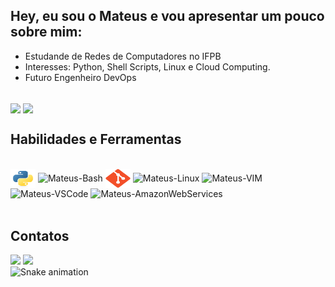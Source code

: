 ## Hey, eu sou o Mateus e vou apresentar um pouco sobre mim:

- Estudande de Redes de Computadores no IFPB
- Interesses: Python, Shell Scripts, Linux e Cloud Computing.
- Futuro Engenheiro DevOps
          
<br>

<div style="display: inline_block">
  <img align="center" height="160em" src="https://github-readme-stats.vercel.app/api/top-langs/?username=Mateus-Mota&layout=compact&langs_count=7&theme=dark"/>
  <img align="center" height="160em" src="https://github-readme-stats.vercel.app/api?username=Mateus-Mota&show_icons=true&theme=dark&include_all_commits=true"/>
</div>

## Habilidades e Ferramentas

<div style="display: inline_block"><br>
  <img align="center" alt="Mateus-Python" height="30" width="40" src="https://raw.githubusercontent.com/devicons/devicon/master/icons/python/python-original.svg" />
  <img align="center" alt="Mateus-Bash" height="30" width="40" src="https://cdn.jsdelivr.net/gh/devicons/devicon/icons/bash/bash-original.svg" />
  <img align="center" alt="Mateus-Git" height="30" width="40" src="https://raw.githubusercontent.com/devicons/devicon/master/icons/git/git-original.svg" />
  <img align="center" alt="Mateus-Linux" height="30" width="40" src="https://cdn.jsdelivr.net/gh/devicons/devicon/icons/linux/linux-original.svg" />
  <img align="center" alt="Mateus-VIM" height="30" width="40" src="https://cdn.jsdelivr.net/gh/devicons/devicon/icons/vim/vim-original.svg"/>
  <img align="center" alt="Mateus-VSCode" height="30" width="40" src="https://cdn.jsdelivr.net/gh/devicons/devicon/icons/vscode/vscode-original.svg" />
  <img align="center" alt="Mateus-AmazonWebServices" height="30" width="40" src="https://cdn.jsdelivr.net/gh/devicons/devicon/icons/amazonwebservices/amazonwebservices-original.svg" />
</div>

<br>

## Contatos

<div style="display: inline_block">
  <a href="https://www.linkedin.com/in/mateusmotaa/" target="_blank"><img src="https://img.shields.io/badge/-LinkedIn-%230077B5?style=for-the-badge&logo=linkedin&logoColor=white" target="_blank"></a>
  <a href = "mailto:mateusmota0100@gmail.com"><img src="https://img.shields.io/badge/-Gmail-%23333?style=for-the-badge&logo=gmail&logoColor=white" target="_blank"></a>
</div
 
 
 ![Snake animation](https://github.com/Mateus-Mota/Mateus-Mota/blob/output/github-contribution-grid-snake.svg)
